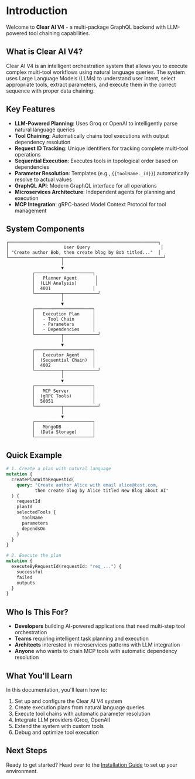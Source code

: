 # Introduction

Welcome to **Clear AI V4** - a multi-package GraphQL backend with LLM-powered tool chaining capabilities.

## What is Clear AI V4?

Clear AI V4 is an intelligent orchestration system that allows you to execute complex multi-tool workflows using natural language queries. The system uses Large Language Models (LLMs) to understand user intent, select appropriate tools, extract parameters, and execute them in the correct sequence with proper data chaining.

## Key Features

- **LLM-Powered Planning**: Uses Groq or OpenAI to intelligently parse natural language queries
- **Tool Chaining**: Automatically chains tool executions with output dependency resolution
- **Request ID Tracking**: Unique identifiers for tracking complete multi-tool operations
- **Sequential Execution**: Executes tools in topological order based on dependencies
- **Parameter Resolution**: Templates (e.g., `{{toolName._id}}`) automatically resolve to actual values
- **GraphQL API**: Modern GraphQL interface for all operations
- **Microservices Architecture**: Independent agents for planning and execution
- **MCP Integration**: gRPC-based Model Context Protocol for tool management

## System Components

```
┌─────────────────────────────────────────────────────────┐
│                     User Query                           │
│ "Create author Bob, then create blog by Bob titled..."  │
└────────────────────┬──────────────────────────────────────┘
                     │
                     ▼
          ┌──────────────────────┐
          │   Planner Agent       │
          │  (LLM Analysis)       │
          │  4001                │
          └──────────┬─────────────┘
                     │
                     ▼
          ┌──────────────────────┐
          │   Execution Plan     │
          │   - Tool Chain       │
          │   - Parameters       │
          │   - Dependencies     │
          └──────────┬─────────────┘
                     │
                     ▼
          ┌──────────────────────┐
          │   Executor Agent     │
          │  (Sequential Chain)  │
          │  4002                │
          └──────────┬─────────────┘
                     │
                     ▼
          ┌──────────────────────┐
          │   MCP Server         │
          │  (gRPC Tools)        │
          │  50051               │
          └──────────┬─────────────┘
                     │
                     ▼
          ┌──────────────────────┐
          │   MongoDB            │
          │  (Data Storage)      │
          └──────────────────────┘
```

## Quick Example

```graphql
# 1. Create a plan with natural language
mutation {
  createPlanWithRequestId(
    query: "Create author Alice with email alice@test.com, 
           then create blog by Alice titled New Blog about AI"
  ) {
    requestId
    planId
    selectedTools {
      toolName
      parameters
      dependsOn
    }
  }
}

# 2. Execute the plan
mutation {
  executeByRequestId(requestId: "req_...") {
    successful
    failed
    outputs
  }
}
```

## Who Is This For?

- **Developers** building AI-powered applications that need multi-step tool orchestration
- **Teams** requiring intelligent task planning and execution
- **Architects** interested in microservices patterns with LLM integration
- **Anyone** who wants to chain MCP tools with automatic dependency resolution

## What You'll Learn

In this documentation, you'll learn how to:

1. Set up and configure the Clear AI V4 system
2. Create execution plans from natural language queries
3. Execute tool chains with automatic parameter resolution
4. Integrate LLM providers (Groq, OpenAI)
5. Extend the system with custom tools
6. Debug and optimize tool execution

## Next Steps

Ready to get started? Head over to the [Installation Guide](getting-started/installation) to set up your environment.

